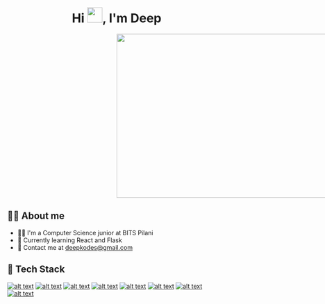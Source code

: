<h1 align="center">Hi <img src="https://media.giphy.com/media/hvRJCLFzcasrR4ia7z/giphy.gif" width="35">, I'm Deep </h1>

<div align="center">
<div style="width:100%;height:0;padding-bottom:75%;position:relative;">
<img src="https://media.giphy.com/media/qgQUggAC3Pfv687qPC/giphy.gif" width="auto" height="100%" style="position:absolute" frameBorder="0" align="center"class="giphy-embed"/>
</div>
</div>
  
## 👨‍💻 About me

-   👨‍🎓 I'm a Computer Science junior at BITS Pilani
-   🌱 Currently learning React and Flask
-   📧 Contact me at deepkodes@gmail.com

## 🚀 Tech Stack

<a href="https://www.python.org/"> ![alt text](https://img.shields.io/badge/Python-FFD43B?style=for-the-badge&logo=python&logoColor=darkgreen)</a> <a href="https://www.w3schools.com/cpp/"> ![alt text](https://img.shields.io/badge/C%2B%2B-00599C?style=for-the-badge&logo=c%2B%2B&logoColor=white)</a> <a href="https://www.java.com/en/"> ![alt text](https://img.shields.io/badge/Java-ED8B00?style=for-the-badge&logo=java&logoColor=white)</a> <a href="https://start.spring.io/"> ![alt text](https://img.shields.io/badge/Spring_Boot-6DB33F?style=for-the-badge&logo=spring-boot&logoColor=white)</a> <a href="https://git-scm.com/"> ![alt text](https://img.shields.io/badge/Git-F05032?style=for-the-badge&logo=git&logoColor=white)</a> <a href="https://www.postman.com/"> ![alt text](https://img.shields.io/badge/Postman-FF6C37?style=for-the-badge&logo=Postman&logoColor=white)</a> <a href="https://reactjs.org/"> ![alt text](https://img.shields.io/badge/React-20232A?style=for-the-badge&logo=react&logoColor=61DAFB)</a> <a href="https://www.figma.com/"> ![alt text](https://img.shields.io/badge/Figma-0054F7?style=for-the-badge&logo=figma&logoColor=white)</a>
